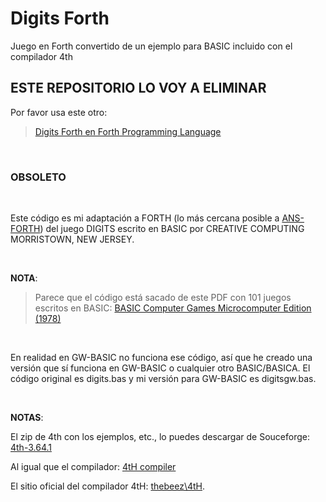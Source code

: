 # Digits Forth
Juego en Forth convertido de un ejemplo para BASIC incluido con el compilador 4th

## ESTE REPOSITORIO LO VOY A ELIMINAR

Por favor usa este otro:
> [Digits Forth en Forth Programming Language](https://github.com/elGuille-info/Forth-programming-language/tree/main/juegos/digits-forth)

<br>

### OBSOLETO

<br>


Este código es mi adaptación a FORTH (lo más cercana posible a [ANS-FORTH](http://www.forth.org/ansforth/ansforth.html)) del juego DIGITS escrito en BASIC por CREATIVE COMPUTING  MORRISTOWN, NEW JERSEY.

<br>

**NOTA**:
> Parece que el código está sacado de este PDF con 101 juegos escritos en BASIC: [BASIC Computer Games Microcomputer Edition (1978)](https://annarchive.com/files/Basic_Computer_Games_Microcomputer_Edition.pdf)

<br>

En realidad en GW-BASIC no funciona ese código, así que he creado una versión que sí funciona en GW-BASIC o cualquier otro BASIC/BASICA.
El código original es digits.bas y mi versión para GW-BASIC es digitsgw.bas.

<br>

**NOTAS**:

El zip de 4th con los ejemplos, etc., lo puedes descargar de Souceforge: [4th-3.64.1](https://sourceforge.net/projects/forth-4th/files/4th-3.64.1/)

Al igual que el compilador: [4tH compiler](https://sourceforge.net/projects/forth-4th/)

El sitio oficial del compilador 4tH: [thebeez\4tH](https://thebeez.home.xs4all.nl/4tH/).

